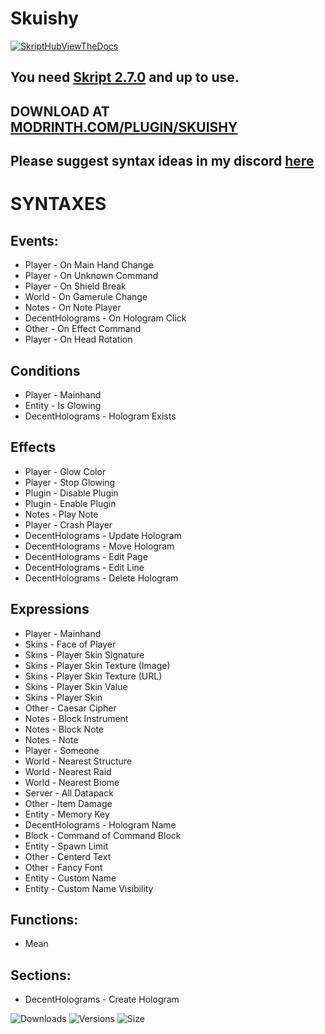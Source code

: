 # Skuishy

[![SkriptHubViewTheDocs](http://skripthub.net/static/addon/ViewTheDocsButton.png)](http://skripthub.net/docs/?addon=Skuishy)

## You need [Skript 2.7.0](https://github.com/SkriptLang/Skript) and up to use.

## DOWNLOAD AT [MODRINTH.COM/PLUGIN/SKUISHY](https://modrinth.com/plugin/skuishy)

## Please suggest syntax ideas in my discord [here](https://discord.gg/66DF7pMdnp)

# SYNTAXES


## Events:
- Player - On Main Hand Change
- Player - On Unknown Command
- Player - On Shield Break
- World - On Gamerule Change
- Notes - On Note Player
- DecentHolograms - On Hologram Click
- Other - On Effect Command
- Player - On Head Rotation


## Conditions
- Player - Mainhand
- Entity - Is Glowing
- DecentHolograms - Hologram Exists


## Effects
- Player - Glow Color
- Player - Stop Glowing
- Plugin - Disable Plugin
- Plugin - Enable Plugin
- Notes - Play Note
- Player - Crash Player
- DecentHolograms - Update Hologram
- DecentHolograms - Move Hologram
- DecentHolograms - Edit Page
- DecentHolograms - Edit Line
- DecentHolograms - Delete Hologram


## Expressions
- Player - Mainhand
- Skins - Face of Player
- Skins - Player Skin Signature
- Skins - Player Skin Texture (Image)
- Skins - Player Skin Texture (URL)
- Skins - Player Skin Value
- Skins - Player Skin
- Other - Caesar Cipher
- Notes - Block Instrument
- Notes - Block Note
- Notes - Note
- Player - Someone
- World - Nearest Structure
- World - Nearest Raid
- World - Nearest Biome
- Server - All Datapack
- Other - Item Damage
- Entity - Memory Key
- DecentHolograms - Hologram Name
- Block - Command of Command Block
- Entity - Spawn Limit
- Other - Centerd Text
- Other - Fancy Font
- Entity - Custom Name
- Entity - Custom Name Visibility

## Functions:
- Mean


## Sections:
- DecentHolograms - Create Hologram




![Downloads](https://img.shields.io/github/downloads/aabssmc/Skuishy/total) ![Versions](https://img.shields.io/github/v/release/aabssmc/Skuishy) ![Size](https://img.shields.io/github/repo-size/aabssmc/Skuishy)

